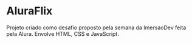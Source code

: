 # AluraFlix

Projeto criado como desafio proposto pela semana da ImersaoDev feita pela Alura.
Envolve HTML, CSS e JavaScript.
